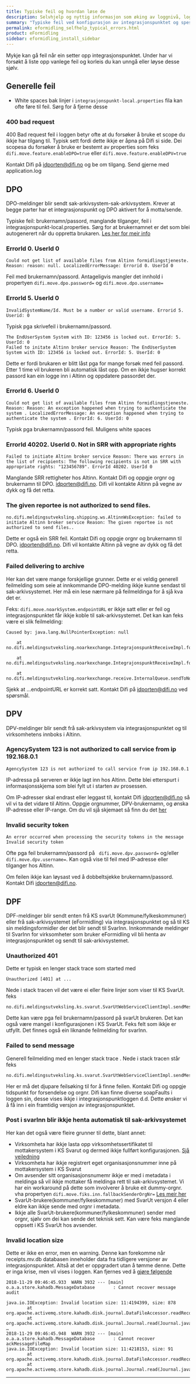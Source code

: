 ```yaml
---
title: Typiske feil og hvordan løse de
description: Selvhjelp og nyttig informasjon som øking av loggnivå, loggrullering, trafikkflyt mm. 
summary: "Typiske feil ved konfigurasjon av integrasjonspunktet og spesielt eFormidling"
permalink: eformidling_selfhelp_typical_errors.html
product: eFormidling
sidebar: eformidling_install_sidebar
---
```


Mykje kan gå feil når ein setter opp integrasjonspunktet. Under har vi forsøkt å liste opp vanlege feil og korleis du kan unngå eller løyse desse sjølv.

## Generelle feil
- White spaces bak linjer i ```integrasjonspunkt-local.properties``` fila kan ofte føre til feil. Sørg for å fjerne desse

### 400 bad request
400 Bad request feil i loggen betyr ofte at du forsøker å bruke et scope du ikkje har tilgang til. Typisk sett fordi dette ikkje er åpna på Difi si side. Dei scopesa du forsøker å bruke er bestemt av properties som feks ```difi.move.feature.enableDPO=true``` eller ```difi.move.feature.enableDPV=true```
  
Kontakt Difi på <a href="mailto:idporten@difi.no">idporten@difi.no</a> og be om tilgang. Send gjerne med application.log 

## DPO 
DPO-meldinger blir sendt sak-arkivsystem-sak-arkivsystem. Krever at begge parter har et integrasjonspunkt og DPO aktivert for å motta/sende.

Typiske feil: brukernamn/passord, manglande tilganger, feil i integrasjonspunkt-local.properties. Sørg for at brukernamnet er det som blei autogenerert når du oppretta brukaren. [Les her for meir info](https://difi.github.io/felleslosninger/eformidling_create_users.html#opprette-dpo-bruker-altinn-formidlingstjeneste)

### ErrorId 0. UserId 0
```
Could not get list of available files from Altinn formidlingstjeneste. Reason: reason: null. LocalizedErrorMessage: Errorid 0. UserId 0
```

Feil med brukernamn/passord. Antageligvis mangler det innhold i propertyen ```difi.move.dpo.password=``` og ```difi.move.dpo.username=```

### ErrorId 5. UserId 0
```
InvalidSystemName/Id. Must be a number or valid username. Errorid 5. Userid: 0
```

Typisk pga skrivefeil i brukernamn/passord. 

```
The EndUserSystem System with ID: 123456 is locked out. ErrorId: 5. UserId: 0
Failed to initate Altinn broker service Reason: The EndUserSystem System with ID: 123456 is locked out. ErrorId: 5. UserId: 0
```

Dette er fordi brukaren er blitt låst pga for mange forsøk med feil passord. Etter 1 time vil brukeren bli automatisk låst opp. Om en ikkje hugser korrekt passord kan ein logge inn i Altinn og oppdatere passordet der.


### ErrorId 6. UserId 0
```
Could not get list of available files from Altinn formidlingstjeneste. Reason: Reason: An exception happened when trying to authenticate the system . LocalizedErrorMessage: An exception happened when trying to authenticate the system . ErrorId: 6. UserId: 0
```

Typisk pga brukernamn/passord feil. Muligens white spaces

### ErrorId 40202. UserId 0. Not in SRR with appropriate rights
```
Failed to initiate Altinn broker service Reason: There was errors in the list of recipients: The following recipients is not in SRR with appropriate rights: "123456789". ErrorId 40202. UserId 0
```

Manglande SRR rettigheter hos Altinn. Kontakt Difi og oppgje orgnr og brukernamn til DPO. <a href="mailto:idporten@difi.no">idporten@difi.no</a>. Difi vil kontakte Altinn på vegne av dykk og få det retta.

### The given reportee is not authorized to send files.
```
no.difi.meldingsutveksling.shipping.ws.AltinnWsException: failed to initiate Altinn broker service Reason: The given reportee is not authorized to send files..
```

Dette er også ein SRR feil. Kontakt Difi og oppgje orgnr og brukernamn til DPO. <a href="mailto:idporten@difi.no">idporten@difi.no</a>. Difi vil kontakte Altinn på vegne av dykk og få det retta.

### Failed delivering to archive
Her kan det være mange forskjellige grunner. Dette er ei veldig generell feilmelding som seie at innkommande DPO-melding ikkje kunne sendast til sak-arkivsystemet. Her må ein lese nærmare på feilmeldinga for å sjå kva det er. 

Feks: ```difi.move.noarkSystem.endpointURL``` er ikkje satt eller er feil og integrasjonspunktet får ikkje koble til sak-arkivsystemet. Det kan kan feks være ei slik feilmelding:

```
Caused by: java.lang.NullPointerException: null

    at no.difi.meldingsutveksling.noarkexchange.IntegrajonspunktReceiveImpl.forwardToNoarkSystemAndSendReceipts(IntegrajonspunktReceiveImpl.java:172)

    at no.difi.meldingsutveksling.noarkexchange.IntegrajonspunktReceiveImpl.forwardToNoarkSystem(IntegrajonspunktReceiveImpl.java:148)

    at no.difi.meldingsutveksling.noarkexchange.receive.InternalQueue.sendToNoarkSystem(InternalQueue.java:317)
```
Sjekk at ...endpointURL er korrekt satt. Kontakt Difi på <a href="mailto:idporten@difi.no">idporten@difi.no</a> ved spørsmål.

## DPV
DPV-meldinger blir sendt frå sak-arkivsystem via integrasjonspunktet og til virksomhetens innboks i Altinn.

### AgencySystem 123 is not authorized to call service from ip 192.168.0.1
```
AgencySystem 123 is not authorized to call service from ip 192.168.0.1
```

IP-adressa på serveren er ikkje lagt inn hos Altinn. Dette blei etterspurt i informasjonsskjema som blei fylt ut i starten av prosessen. 

Om IP-adresser skal endrast eller leggast til, kontakt Difi <a href="mailto:idporten@difi.no">idporten@difi.no</a> så vil vi ta det vidare til Altinn. Oppgje orgnummer, DPV-brukernamn, og ønska IP-adresse eller IP-range. Om du vil sjå skjemaet så finn du det [her](https://forms.office.com/Pages/ResponsePage.aspx?id=dV4PJZxZFEaXBwztYRT_xpi569dsKKZOkO1f2ClqM-VUQzlQTzNVSUdLTjVGWFpJNk1ITjBWTkNKSy4u) 

### Invalid security token
```
An error occurred when processing the security tokens in the message
Invalid security token
```

Ofte pga feil brukernamn/passord på ``` difi.move.dpv.password=``` og/eller ```difi.move.dpv.username=```. Kan også vise til feil med IP-adresse eller tilganger hos Altinn. 

Om feilen ikkje kan løysast ved å dobbeltsjekke brukernamn/passord. Kontakt Difi <a href="mailto:idporten@difi.no">idporten@difi.no</a>. 

## DPF
DPF-meldinger blir sendt enten frå KS svarUt (Kommune/fylkeskommuner) eller frå sak-arkivsystemet (eFormidling) via integrasjonspunktet og så til KS sin meldingsformidler der det blir sendt til SvarInn. Innkommande meldinger til SvarInn for virksomheter som bruker eFormidling vil bli henta av integrasjonspunktet og sendt til sak-arkivsystemet. 

### Unauthorized 401
Dette er typisk en lenger stack trace som started med 
```
Ùnauthorized [401] at ...
```
Nede i stack tracen vil det være ei eller fleire linjer som viser til KS SvarUt. feks  
```
no.difi.meldingsutveksling.ks.svarut.SvarUtWebServiceClientImpl.sendMessage
```

Dette kan være pga feil brukernamn/passord på svarUt brukeren. Det kan også være mangel i konfigurasjonen i KS SvarUt. Feks felt som ikkje er utfyllt. Det finnes også ein liknande feilmelding for svarInn. 

### Failed to send message
Generell feilmelding med en lenger stack trace . Nede i stack tracen står feks
```
no.difi.meldingsutveksling.ks.svarut.SvarUtWebServiceClientImpl.sendMessage
```

Her er må det djupare feilsøking til for å finne feilen. Kontakt Difi og oppgje tidspunkt for forsendelse og orgnr. Difi kan finne diverse soapFaults i loggen sin, desse vises ikkje i integrasjonspunktloggen d.d. Dette ønsker vi å få inn i ein framtidig versjon av integrasjonspunktet.

### Post i svarInn blir ikkje henta automatisk til sak-arkivsystemet
Her kan det også være fleire grunner til dette, blant annet:


- Virksomheta har ikkje lasta opp virksomhetssertifikatet til mottakersystem i KS Svarut og dermed ikkje fullført konfigurasjonen. [Sjå veiledning](https://difi.github.io/felleslosninger/eformidling_create_users.html#konfigurering-av-svarinn-mottakersystem)
- Virksomheta har ikkje registrert eget organisasjonsnummer inne på mottakersystem i KS Svarut
- Om avsender sitt organisasjonsnumemr ikkje er med i metadata i meldinga så vil ikkje mottaker få meldinga rett til sak-arkivsystemet. Vi har ein workaround på dette som involverer å bruke eit dummy-orgnr. vha propertyen ```difi.move.fiks.inn.fallbackSenderOrgNr=``` [Les meir her](https://difi.github.io/felleslosninger/eformidling_properties_config.html#dpf)
- SvarUt-brukere(kommuner/fylkeskommuner) med SvarUt versjon 4 eller eldre kan ikkje sende med orgnr i metadata. 
- Ikkje alle SvarUt-brukere(kommuner/fylkeskommuner) sender med orgnr, sjølv om dei kan sende det teknisk sett. Kan være feks manglande oppsett i KS SvarUt hos avsender.

### Invalid location size

Dette er ikke en error, men en warning. Denne kan forekomme når receipts.mv.db databasen inneholder data fra tidligere versjoner av integrasjonspunktet. Altså at det er oppgradert utan å tømme denne. Dette er inga krise, men vil vises i loggen. Kan fjernes ved å 
[gjøre følgende](https://difi.github.io/felleslosninger/eformidling_selfhelp.html#fersk-installasjon-av-integrasjonspunktet) 

```
2018-11-29 09:46:45.933  WARN 3932 --- [main] o.a.a.store.kahadb.MessageDatabase       : Cannot recover message audit

java.io.IOException: Invalid location size: 11:4194399, size: 878
        at org.apache.activemq.store.kahadb.disk.journal.DataFileAccessor.readRecord(DataFileAccessor.java:88)
        at org.apache.activemq.store.kahadb.disk.journal.Journal.read(Journal.java:936)
…
2018-11-29 09:46:45.948  WARN 3932 --- [main] o.a.a.store.kahadb.MessageDatabase       : Cannot recover ackMessageFileMap
java.io.IOException: Invalid location size: 11:4218153, size: 91
        at org.apache.activemq.store.kahadb.disk.journal.DataFileAccessor.readRecord(DataFileAccessor.java:88)
        at org.apache.activemq.store.kahadb.disk.journal.Journal.read(Journal.java:936)
```

---
